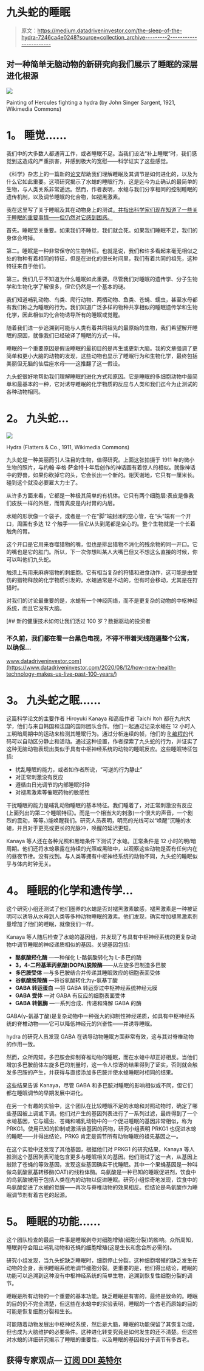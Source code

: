 # 九头蛇的睡眠

> 原文：<https://medium.datadriveninvestor.com/the-sleep-of-the-hydra-7246ca4e0248?source=collection_archive---------2----------------------->

## 对一种简单无脑动物的新研究向我们展示了睡眠的深层进化根源

![](img/aa1c701bbf1300a9e3164d3fe41b7a6c.png)

Painting of Hercules fighting a hydra (by John Singer Sargent, 1921, Wikimedia Commons)

# **1。** **睡觉……**

我们中的大多数人都通宵工作，或者睡眠不足。当我们设法“补上睡眠”时，我们感觉到这造成的严重损害，并感到极大的宽慰——科学证实了这些感觉。

《科学》杂志上的一篇新的[论文](https://advances.sciencemag.org/content/advances/6/41/eabb9415.full.pdf)帮助我们理解睡眠及其调节是如何进化的，以及为什么它如此重要。这项研究揭示了水螅的睡眠行为，这是迄今为止确认的最简单的生物，与人类关系非常遥远。然而，作者表明，水螅与我们分享相同的控制睡眠的遗传机制，以及调节睡眠的化合物，如褪黑激素。

我在这里写了关于睡眠及其在动物身上的测试[，并指出科学家们现在知道了一些关于睡眠的重要事情——但仍然对它感到困惑。](https://medium.com/history-of-yesterday/the-sleep-studies-from-hell-2a9468381ab1)

首先。睡眠至关重要。如果我们不睡觉，我们就会死。如果我们睡眠不足，我们的身体会垮掉。

第二。睡眠是一种非常保守的生物特征。也就是说，我们和许多看起来毫无相似之处的物种有着相同的特征，但是在进化的很长时间里，我们有着共同的祖先，这种特征来自于他们。

第三。我们几乎不知道为什么睡眠如此重要。尽管我们对睡眠的遗传学、分子生物学和生物化学了解很多，但它仍然是一个基本的谜。

我们知道哺乳动物、鸟类、爬行动物、两栖动物、鱼类、苍蝇、蠕虫，甚至水母都有我们称之为睡眠的行为。我们知道广泛多样的物种共享相似的睡眠遗传学和生物化学，因此相似的化合物诱导所有的睡眠或觉醒。

随着我们进一步追溯到可能与人类有着共同祖先的最原始的生物，我们希望解开睡眠的原因，就像我们已经破译了睡眠的方式一样。

睡眠的一个重要原因是假设睡眠的最初目的是再生或更新大脑。我的文章强调了更简单和更小大脑的动物的发现，这些动物也显示了睡眠行为和生物化学，最终包括美丽但无脑的仙后座水母——这推翻了这一假设。

九头蛇很好地帮助我们理解睡眠的进化方式和原因。它是睡眠的多细胞动物中最简单和最基本的一种，它对诱导睡眠的化学物质的反应与人类和我们迄今为止测试的各种动物相同。

# **2。** **九头蛇…**

![](img/5f2938c75e9cb7e14d84bc0014ac67d6.png)

Hydra (Flatters & Co., 1911, Wikimedia Commons)

九头蛇是一种美丽而引人注目的生物，值得研究。上面这张拍摄于 1911 年的微小生物的照片，与约翰·辛格·萨金特十年后创作的神话画有着惊人的相似。就像神话中的野兽，如果你砍掉它的头，它会长出一个新的。谢天谢地，它只有一厘米长。碰到这个就没必要雇大力士了。

从许多方面来看，它都是一种极其简单的有机体。它只有两个细胞层:表皮是像我们皮肤一样的外层，而胃真皮是内衬胃的内层。

水螅的形状像一个袋子，或者是一个在“脚”端封闭的空心管，在“头”端有一个开口，周围有多达 12 个触手——但它从头到尾都是空心的。整个生物就是一个长着触角的胃。

这个开口是它用来吞噬猎物的嘴，但也是排出猎物不消化的残余物的同一开口。它的嘴也是它的肛门。所以，下一次你想叫某人大嘴巴但又不想这么直接的时候，你可以叫他们九头蛇。

触须上有用来麻痹猎物的刺细胞。它有相当复杂的狩猎和进食动作，这可能是由受伤的猎物释放的化学物质引发的。水螅通常是不动的，但有时会移动，尤其是在狩猎时。

对我们的讨论最重要的是，水螅有一个神经网络，而不是更复杂的动物的中枢神经系统，而且它没有大脑。

[](https://www.datadriveninvestor.com/2020/08/12/how-new-health-technology-makes-us-live-past-100-years/) [## 新的健康技术如何让我们活过 100 岁？数据驱动的投资者

### 不久前，我们都在看一台黑色电视，不得不带着天线跑遍整个公寓，以确保…

www.datadriveninvestor.com](https://www.datadriveninvestor.com/2020/08/12/how-new-health-technology-makes-us-live-past-100-years/) 

# **3。** **九头蛇之眠……**

这篇科学论文的主要作者 Hiroyuki Kanaya 和高级作者 Taichi Itoh 都在九州大学，他们与来自韩国和法国的国际团队合作。他们一起通过记录水螅在 12 小时人工明暗周期中的运动来检测其睡眠行为。通过分析连续的帧，他们的 [R 编程的](https://en.wikipedia.org/wiki/R_(programming_language))代码可以自动区分静止和活动。通过这种设置，作者探索了九头蛇的行为，并证实了这种无脑动物表现出类似于具有中枢神经系统的动物的睡眠反应。这些睡眠特征包括:

*   扰乱睡眠的能力，或者如作者所说，“可逆的行为静止”
*   对正常刺激没有反应
*   遵循由日光调节的内部睡眠时钟
*   对褪黑激素等催眠药物的敏感性

干扰睡眠的能力是哺乳动物睡眠的基本特征。我们睡着了，对正常刺激没有反应(上面列出的第二个睡眠特征)。而是一个相当大的刺激(一个很大的声音，一个剧烈的震动，等等。)能唤醒我们。研究人员表明，明亮的光线可以“唤醒”沉睡的水螅，并且对于更亮或更长的光脉冲，唤醒的延迟更短。

Kanaya 等人还在各种光照和黑暗条件下测试了水螅。正常条件是 12 小时的明/暗周期。他们还将水螅暴露在持续的光照或黑暗中，以观察这些动物是否有任何内在的昼夜节律。没有找到。与人类等拥有中枢神经系统的动物不同，九头蛇的睡眠似乎与体内时钟无关。

# **4。** **睡眠的化学和遗传学…**

这个研究小组还测试了他们圈养的水螅是否对褪黑激素敏感，褪黑激素是一种被证明可以诱导从水母到人类等多种动物睡眠的激素。他们发现，确实增加褪黑激素剂量增加了他们的睡眠，就像我们一样。

Kanaya 等人随后检查了水螅的基因组，并发现了与具有中枢神经系统的更复杂动物中调节睡眠的神经递质相似的基因。关键基因包括:

*   **酪氨酸羟化酶** —一种催化 L-酪氨酸转化为 L-多巴的酶
*   **3，4-二羟基苯丙氨酸(DOPA)脱羧酶**——从左旋多巴制造多巴胺
*   **多巴胺受体** —与多巴胺结合并传递其睡眠效应的细胞表面受体
*   **谷氨酸脱羧酶** —将谷氨酸转化为γ-氨基丁酸
*   **GABA 转运蛋白** —将 GABA 转运穿过中枢神经系统神经元膜
*   **GABA 受体** —对 GABA 有反应的细胞表面受体
*   **GABA 转氨酶** —一系列合成、传递和降解 GABA 的酶

GABA(γ-氨基丁酸)是复杂动物中一种强大的抑制性神经递质，如具有中枢神经系统的脊椎动物——它可以降低神经元的兴奋性——并诱导睡眠。

hydra 的研究人员发现 GABA 在诱导动物睡眠方面非常有效，这与其对脊椎动物的作用一致。

然而，众所周知，多巴胺会抑制脊椎动物的睡眠，而在水螅中却正好相反。当他们增加多巴胺前体左旋多巴的剂量时，这一令人惊讶的结果得到了证实，否则就会触发多巴胺的产生，并获得与直接添加多巴胺并使水螅睡眠时相同的结果。

这些结果告诉 Kanaya，尽管 GABA 和多巴胺对睡眠的影响相似或不同，但它们都在睡眠调节的早期发展中进化。

在另一个有趣的实验中，这个团队在比较睡眠不足的水螅和对照动物时，确定了哪些基因被上调或下调。他们对产生的基因列表进行了一系列过滤，最终得到了一个水螅基因，它与蠕虫、苍蝇和哺乳动物中的一个促进睡眠的基因非常相似，称为 PRKG1。使用已知的抑制或激活该基因的药物，研究小组表明 PRKG1 也促进水螅的睡眠——并得出结论，PRKG 肯定是调节所有动物睡眠的祖先基因之一。

在这个实验中还发现了其他基因，根据他们对 PRKG1 的研究结果，Kanaya 等人推测这个基因列表可能包含更多与睡眠相关的基因。他们测试了这一点，从基因上敲除了苍蝇的等效基因，发现这些基因确实干扰睡眠。其中一个果蝇基因是一种叫做鸟氨酸氨基转移酶(OAT)的线粒体酶。鸟氨酸是一种已知的睡眠促进剂，饮食中的鸟氨酸被用于包括人类在内的动物以促进睡眠。研究小组惊奇地发现，饮食中的鸟氨酸促进了水螅的觉醒——再次与脊椎动物的效果相反。但结论是鸟氨酸作为睡眠调节剂有着古老的起源。

# **5。** **睡眠的功能……**

这个团队检查的最后一件事是睡眠剥夺对细胞增殖(细胞分裂)的影响。众所周知，睡眠剥夺会阻止哺乳动物和苍蝇的细胞增殖(这是生长和愈合所必需的)。

研究小组发现，当九头蛇缺乏睡眠时，细胞停止分裂。这种细胞增殖的缺乏发生在动物的全身，表明睡眠系统地调节细胞分裂。更重要的是，他们得出结论，睡眠的功能可以追溯到这种没有中枢神经系统的简单生物，追溯到恢复性细胞分裂的调节。

睡眠是所有动物的一个重要的基本功能。缺乏睡眠是有害的，最终是致命的。睡眠的目的仍不完全清楚，但这些在水螅中的实验表明，睡眠的一个古老而原始的目的可能是恢复细胞分裂和生长。

可能随着动物发展出中枢神经系统，然后是大脑，睡眠的功能保留了其恢复功能，但也成为大脑维护的必要条件。这种进化转变究竟是如何发生的还不清楚。但这些对水螅的详细研究揭示了睡眠的重要性，以及睡眠的基因和分子调节有多古老。

## 获得专家观点— [订阅 DDI 英特尔](https://datadriveninvestor.com/ddi-intel)